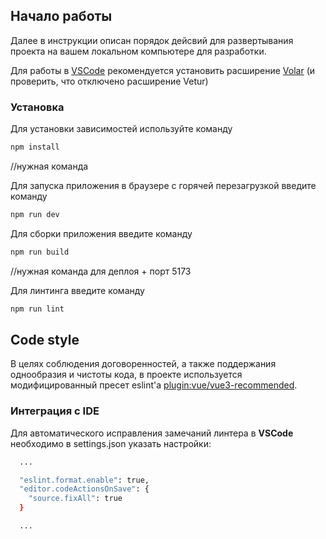 ## Начало работы

Далее в инструкции описан порядок дейсвий для развертывания проекта на вашем локальном компьютере
для разработки.

Для работы в [VSCode](https://code.visualstudio.com/) рекомендуется установить расширение
[Volar](https://marketplace.visualstudio.com/items?itemName=Vue.volar) (и проверить, что отключено
расширение Vetur)

### Установка

Для установки зависимостей используйте команду

```sh
npm install
```
//нужная команда



Для запуска приложения в браузере с горячей перезагрузкой введите команду

```sh
npm run dev
```

Для сборки приложения введите команду

```sh
npm run build
```
//нужная команда для деплоя + порт 5173



Для линтинга введите команду

```sh
npm run lint
```

## Code style

В целях соблюдения договоренностей, а также поддержания однообразия и чистоты кода, в проекте
используется модифицированный пресет eslint'а
[plugin:vue/vue3-recommended](https://eslint.vuejs.org/rules/).

### Интеграция с IDE

Для автоматического исправления замечаний линтера в **VSCode** необходимо в settings.json указать
настройки:

```sh
  ...

  "eslint.format.enable": true,
  "editor.codeActionsOnSave": {
    "source.fixAll": true
  }

  ...
```
